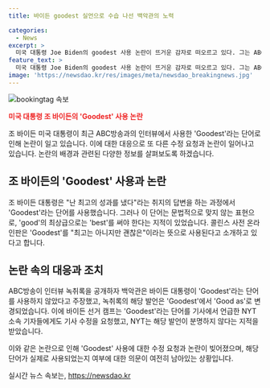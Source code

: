 ```yaml
---
title: 바이든 goodest 실언으로 수습 나선 백악관의 노력

categories:
  - News
excerpt: >
  미국 대통령 Joe Biden의 goodest 사용 논란이 뜨거운 감자로 떠오르고 있다. 그는 ABC방송과의 인터뷰에서 goodest라는 단어를 사용하며 문법적으로 문제가 있다는 비판을 받았다. 이는 good의 최상급이 best라는 점에서 어긋나는 부분으로 지적되었다. 이에 대한 대통령의 캠프는 goodest를 good as로 수정 요청했으며, ABC방송은 녹취록을 수정했다. 그러나 녹취록 수정에도 불구하고 NYT는 정확한 해석이 어렵다고 지적하고 있으며, 이에 대한 계속된 논란이 예상된다.
feature_text: >
  미국 대통령 Joe Biden의 goodest 사용 논란이 뜨거운 감자로 떠오르고 있다. 그는 ABC방송과의 인터뷰에서 goodest라는 단어를 사용하며 문법적으로 문제가 있다는 비판을 받았다. 이는 good의 최상급이 best라는 점에서 어긋나는 부분으로 지적되었다. 이에 대한 대통령의 캠프는 goodest를 good as로 수정 요청했으며, ABC방송은 녹취록을 수정했다. 그러나 녹취록 수정에도 불구하고 NYT는 정확한 해석이 어렵다고 지적하고 있으며, 이에 대한 계속된 논란이 예상된다.
image: 'https://newsdao.kr/res/images/meta/newsdao_breakingnews.jpg'
---
```


<p><img src="https://newsdao.kr/res/images/meta/newsdao_breakingnews.jpg" alt="bookingtag 속보" /></p>

<p><b><span style="color: #ee2323;">미국 대통령 조 바이든의 'Goodest' 사용 논란</span></b></p>

<p>조 바이든 미국 대통령이 최근 ABC방송과의 인터뷰에서 사용한 'Goodest'라는 단어로 인해 논란이 일고 있습니다. 이에 대한 대응으로 또 다른 수정 요청과 논란이 일어나고 있습니다. 논란의 배경과 관련된 다양한 정보를 살펴보도록 하겠습니다.</p>

<h2 data-ke-size="size26">조 바이든의 'Goodest' 사용과 논란</h2>

<p>조 바이든 대통령은 "난 최고의 성과를 냈다"라는 취지의 답변을 하는 과정에서 'Goodest'라는 단어를 사용했습니다. 그러나 이 단어는 문법적으로 맞지 않는 표현으로, 'good'의 최상급으로는 'best'를 써야 한다는 지적이 있었습니다. 콜린스 사전 온라인판은 'Goodest'를 "최고는 아니지만 괜찮은"이라는 뜻으로 사용된다고 소개하고 있다고 합니다.</p>

<h2 data-ke-size="size26">논란 속의 대응과 조치</h2>

<p>ABC방송이 인터뷰 녹취록을 공개하자 백악관은 바이든 대통령이 'Goodest'라는 단어를 사용하지 않았다고 주장했고, 녹취록의 해당 발언은 'Goodest'에서 'Good as'로 변경되었습니다. 이에 바이든 선거 캠프는 'Goodest'라는 단어를 기사에서 언급한 NYT 소속 기자들에게도 기사 수정을 요청했고, NYT는 해당 발언이 분명하지 않다는 지적을 받았습니다.</p>

<p>이와 같은 논란으로 인해 'Goodest' 사용에 대한 수정 요청과 논란이 빚어졌으며, 해당 단어가 실제로 사용되었는지 여부에 대한 의문이 여전히 남아있는 상황입니다.</p>
실시간 뉴스 속보는, <a href="https://newsdao.kr" rel="dofollow">https://newsdao.kr</a>


